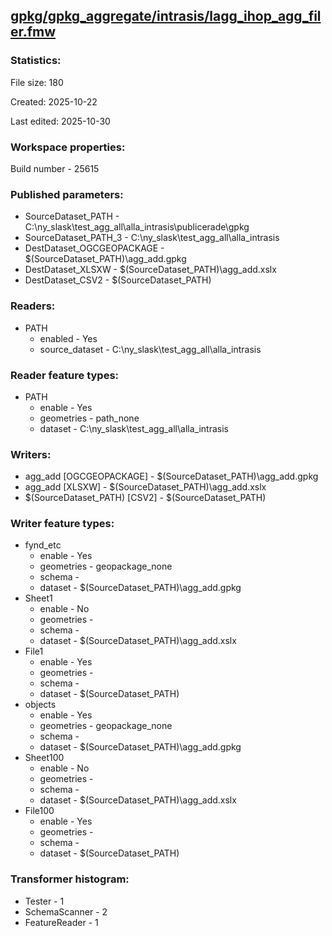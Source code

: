﻿## [gpkg/gpkg_aggregate/intrasis/lagg_ihop_agg_filer.fmw](https://github.com/kicki58/kix_working_dir/blob/master/gpkg/gpkg_aggregate/intrasis/lagg_ihop_agg_filer.fmw)

### Statistics:
File size: 180

Created: 2025-10-22

Last edited: 2025-10-30


### Workspace properties:
Build number    - 25615

### Published parameters:
*  SourceDataset_PATH    -   C:\ny_slask\test_agg_all\alla_intrasis\publicerade\gpkg
*  SourceDataset_PATH_3    -   C:\ny_slask\test_agg_all\alla_intrasis
*  DestDataset_OGCGEOPACKAGE    -   $(SourceDataset_PATH)\agg_add.gpkg
*  DestDataset_XLSXW    -   $(SourceDataset_PATH)\agg_add.xslx
*  DestDataset_CSV2    -   $(SourceDataset_PATH)

### Readers:
*  PATH
    * enabled    -  Yes
    * source_dataset    -   C:\ny_slask\test_agg_all\alla_intrasis

### Reader feature types:
*  PATH
    * enable - Yes
    * geometries - path_none
    * dataset - C:\ny_slask\test_agg_all\alla_intrasis


### Writers:
*  agg_add [OGCGEOPACKAGE]    -   $(SourceDataset_PATH)\agg_add.gpkg
*  agg_add [XLSXW]    -   $(SourceDataset_PATH)\agg_add.xslx
*  $(SourceDataset_PATH) [CSV2]    -   $(SourceDataset_PATH)

### Writer feature types:
*  fynd_etc
    * enable - Yes
    * geometries - geopackage_none
    * schema - 
    * dataset - $(SourceDataset_PATH)\agg_add.gpkg
*  Sheet1
    * enable - No
    * geometries - 
    * schema - 
    * dataset - $(SourceDataset_PATH)\agg_add.xslx
*  File1
    * enable - Yes
    * geometries - 
    * schema - 
    * dataset - $(SourceDataset_PATH)
*  objects
    * enable - Yes
    * geometries - geopackage_none
    * schema - 
    * dataset - $(SourceDataset_PATH)\agg_add.gpkg
*  Sheet100
    * enable - No
    * geometries - 
    * schema - 
    * dataset - $(SourceDataset_PATH)\agg_add.xslx
*  File100
    * enable - Yes
    * geometries - 
    * schema - 
    * dataset - $(SourceDataset_PATH)

### Transformer histogram:
*  Tester    -   1
*  SchemaScanner    -   2
*  FeatureReader    -   1

